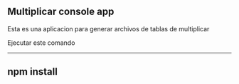 ## Multiplicar console app

Esta es una aplicacion para generar archivos de tablas de multiplicar

Ejecutar este comando

-------------------
npm install
-------------------
